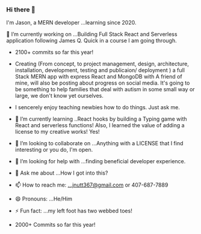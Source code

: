 ### Hi there 👋
I'm Jason, a MERN developer ...learning since 2020.

🔭 I’m currently working on ...Building Full Stack React and Serverless application following James Q. Quick in a course I am going through.
- 2100+ commits so far this year!
- Creating (From concept, to project management, design, architecture, installation, development, testing and publicaion/ deployment ) a full Stack MERN app with express React and MongoDB with A friend of mine, will also be posting about progress on social media. It's going to be something to help families that deal with autism in some small way or large, we don't know yet ourselves.

- I sencerely enjoy teaching newbies how to do things. Just ask me.          
- 🌱 I’m currently learning ..React hooks by building a Typing game with React and serverless functions! Also, I learned the value of adding a license to my creative works! Yes!
- 👯 I’m looking to collaborate on ...Anything with a LICENSE that I find interesting or you do, I'm open.
- 🤔 I’m looking for help with ...finding beneficial developer experience.
- 💬 Ask me about ...How I got into this?
- 📫 How to reach me: ...jnutt367@gmail.com or 407-687-7889
- 😄 Pronouns: ...He/Him
- ⚡ Fun fact: ...my left foot has two webbed toes! 
- 2000+ Commits so far this year! 

<!--
**jnutt367/jnutt367** is a ✨ _special_ ✨ repository because its `README.md` (this file) appears on your GitHub profile.

Here are some ideas to get you started:

- 
-->
